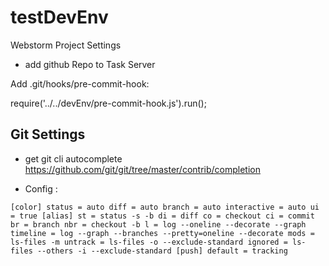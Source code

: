 testDevEnv
==========

Webstorm Project Settings
- add github Repo to Task Server

Add .git/hooks/pre-commit-hook:

require('../../devEnv/pre-commit-hook.js').run();


Git Settings
------------

- get git cli autocomplete
    https://github.com/git/git/tree/master/contrib/completion

- Config :

`
[color]
        status = auto
        diff = auto
        branch = auto
        interactive = auto
        ui = true
[alias]
        st = status -s -b
        di = diff
        co = checkout
        ci = commit
        br = branch
        nbr = checkout -b
        l = log --oneline --decorate --graph
        timeline = log --graph --branches --pretty=oneline --decorate
        mods = ls-files -m
        untrack = ls-files -o --exclude-standard
        ignored = ls-files --others -i --exclude-standard
[push]
        default = tracking
`